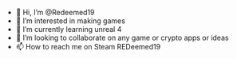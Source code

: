 - 👋 Hi, I’m @Redeemed19
- 👀 I’m interested in making games
- 🌱 I’m currently learning unreal 4
- 💞️ I’m looking to collaborate on any game or crypto apps or ideas
- 📫 How to reach me on Steam REDeemed19

<!---
Redeemed19/Redeemed19 is a ✨ special ✨ repository because its `README.md` (this file) appears on your GitHub profile.
You can click the Preview link to take a look at your changes.
--->
